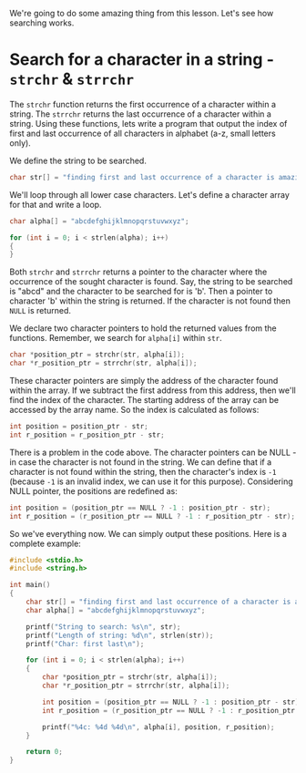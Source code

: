 We're going to do some amazing thing from this lesson. Let's see how searching works.

# Search for a character in a string - `strchr` & `strrchr`

The `strchr` function returns the first occurrence of a character within a string. The `strrchr` returns the last occurrence of a character within a string. Using these functions, lets write a program that output the index of first and last occurrence of all characters in alphabet (a-z, small letters only).

We define the string to be searched.

```C
char str[] = "finding first and last occurrence of a character is amazing";
```

We'll loop through all lower case characters. Let's define a character array for that and write a loop.

```C
char alpha[] = "abcdefghijklmnopqrstuvwxyz";

for (int i = 0; i < strlen(alpha); i++)
{
}
```

Both `strchr` and `strrchr` returns a pointer to the character where the occurrence of the sought character is found. Say, the string to be searched is "abcd" and the character to be searched for is 'b'. Then a pointer to character 'b' within the string is returned. If the character is not found then `NULL` is returned.

We declare two character pointers to hold the returned values from the functions. Remember, we search for `alpha[i]` within `str`.

```C
char *position_ptr = strchr(str, alpha[i]);
char *r_position_ptr = strrchr(str, alpha[i]);
```

These character pointers are simply the address of the character found within the array. If we subtract the first address from this address, then we'll find the index of the character. The starting address of the array can be accessed by the array name. So the index is calculated as follows:

```C
int position = position_ptr - str;
int r_position = r_position_ptr - str;
```

There is a problem in the code above. The character pointers can be NULL - in case the character is not found in the string. We can define that if a character is not found within the string, then the character's index is `-1` (because `-1` is an invalid index, we can use it for this purpose). Considering NULL pointer, the positions are redefined as:

```C
int position = (position_ptr == NULL ? -1 : position_ptr - str);
int r_position = (r_position_ptr == NULL ? -1 : r_position_ptr - str);
```

So we've everything now. We can simply output these positions. Here is a complete example:

```C runnable
#include <stdio.h>
#include <string.h>

int main()
{
	char str[] = "finding first and last occurrence of a character is amazing";
	char alpha[] = "abcdefghijklmnopqrstuvwxyz";

	printf("String to search: %s\n", str);
	printf("Length of string: %d\n", strlen(str));
	printf("Char: first last\n");

	for (int i = 0; i < strlen(alpha); i++)
	{
		char *position_ptr = strchr(str, alpha[i]);
		char *r_position_ptr = strrchr(str, alpha[i]);

		int position = (position_ptr == NULL ? -1 : position_ptr - str);
		int r_position = (r_position_ptr == NULL ? -1 : r_position_ptr - str);

		printf("%4c: %4d %4d\n", alpha[i], position, r_position);
	}

	return 0;
}

```
